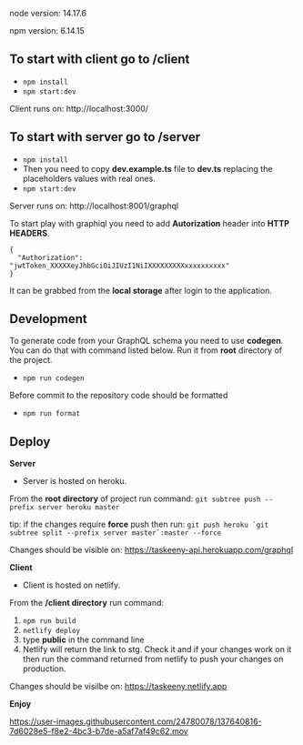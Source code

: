 
node version: 14.17.6

npm version: 6.14.15

## To start with client go to /client
- ```npm install```
- ```npm start:dev```

Client runs on: http://localhost:3000/


## To start with server go to /server
- ```npm install```
- Then you need to copy **dev.example.ts** file to **dev.ts** replacing the placeholders values with real ones. 
- ```npm start:dev```

Server runs on: http://localhost:8001/graphql

To start play with graphiql you need to add **Autorization** header into **HTTP HEADERS**.
```
{
  "Authorization": "jwtToken_XXXXXeyJhbGciOiJIUzI1NiIXXXXXXXXXxxxxxxxxxx"
}
```

It can be grabbed from the **local storage** after login to the application. 


## Development 

To generate code from your GraphQL schema you need to use **codegen**.
You can do that with command listed below. Run it from **root** directory of the project.
- ```npm run codegen```

Before commit to the repository code should be formatted
- ```npm run format```

## Deploy 

**Server**
- Server is hosted on heroku.

From the **root directory** of project run command: 
```git subtree push --prefix server heroku master```

tip:  if the changes require **force** push then run: 
```git push heroku `git subtree split --prefix server master`:master --force```

Changes should be visible on: https://taskeeny-api.herokuapp.com/graphql

**Client**
- Client is hosted on netlify.

From the **/client directory** run command: 
 1. ```npm run build```
 2. ```netlify deploy ```
 3. type **public** in the command line
 4. Netlify will return the link to stg. Check it and if your changes work on it  then run the command returned from netlify to push your changes on production.

 Changes should be visilbe on: https://taskeeny.netlify.app



**Enjoy**

https://user-images.githubusercontent.com/24780078/137640816-7d6028e5-f8e2-4bc3-b7de-a5af7af49c62.mov





